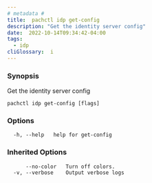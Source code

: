 ```yaml
---
# metadata # 
title:  pachctl idp get-config
description: "Get the identity server config"
date:  2022-10-14T09:34:42-04:00
tags:
  - idp
cliGlossary:  i
---
```


### Synopsis

Get the identity server config

```
pachctl idp get-config [flags]
```

### Options

```
  -h, --help   help for get-config
```

### Inherited Options

```
      --no-color   Turn off colors.
  -v, --verbose    Output verbose logs
```


